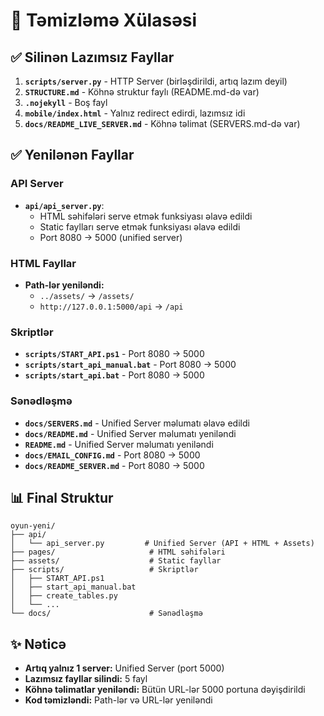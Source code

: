 # 🧹 Təmizləmə Xülasəsi

## ✅ Silinən Lazımsız Fayllar

1. **`scripts/server.py`** - HTTP Server (birləşdirildi, artıq lazım deyil)
2. **`STRUCTURE.md`** - Köhnə struktur faylı (README.md-də var)
3. **`.nojekyll`** - Boş fayl
4. **`mobile/index.html`** - Yalnız redirect edirdi, lazımsız idi
5. **`docs/README_LIVE_SERVER.md`** - Köhnə təlimat (SERVERS.md-də var)

## ✅ Yenilənən Fayllar

### API Server
- **`api/api_server.py`**:
  - HTML səhifələri serve etmək funksiyası əlavə edildi
  - Static faylları serve etmək funksiyası əlavə edildi
  - Port 8080 → 5000 (unified server)

### HTML Fayllar
- **Path-lər yeniləndi:**
  - `../assets/` → `/assets/`
  - `http://127.0.0.1:5000/api` → `/api`

### Skriptlər
- **`scripts/START_API.ps1`** - Port 8080 → 5000
- **`scripts/start_api_manual.bat`** - Port 8080 → 5000
- **`scripts/start_api.bat`** - Port 8080 → 5000

### Sənədləşmə
- **`docs/SERVERS.md`** - Unified Server məlumatı əlavə edildi
- **`docs/README.md`** - Unified Server məlumatı yeniləndi
- **`README.md`** - Unified Server məlumatı yeniləndi
- **`docs/EMAIL_CONFIG.md`** - Port 8080 → 5000
- **`docs/README_SERVER.md`** - Port 8080 → 5000

## 📊 Final Struktur

```
oyun-yeni/
├── api/
│   └── api_server.py         # Unified Server (API + HTML + Assets)
├── pages/                     # HTML səhifələri
├── assets/                    # Static fayllar
├── scripts/                   # Skriptlər
│   ├── START_API.ps1
│   ├── start_api_manual.bat
│   ├── create_tables.py
│   └── ...
└── docs/                      # Sənədləşmə
```

## ✨ Nəticə

- **Artıq yalnız 1 server:** Unified Server (port 5000)
- **Lazımsız fayllar silindi:** 5 fayl
- **Köhnə təlimatlar yeniləndi:** Bütün URL-lər 5000 portuna dəyişdirildi
- **Kod təmizləndi:** Path-lər və URL-lər yeniləndi

